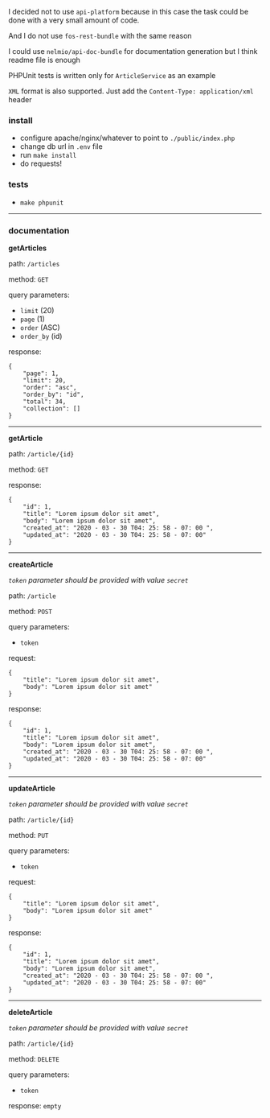 I decided not to use `api-platform` because in this case the task could be done with a very small amount of code.

And I do not use `fos-rest-bundle` with the same reason

I could use `nelmio/api-doc-bundle` for documentation generation but I think readme file is enough

PHPUnit tests is written only for `ArticleService` as an example

`XML` format is also supported. Just add the `Content-Type: application/xml` header

### install
- configure apache/nginx/whatever to point to `./public/index.php`
- change db url in `.env` file
- run `make install`
- do requests!

### tests
- `make phpunit`
---
### documentation

**getArticles**

path: `/articles`

method: `GET`

query parameters: 
- `limit` (20)
- `page` (1)
- `order` (ASC)
- `order_by` (id)

response:
````
{
	"page": 1,
	"limit": 20,
	"order": "asc",
	"order_by": "id",
	"total": 34,
	"collection": []
}
````

---

**getArticle**

path: `/article/{id}`

method: `GET`

response:
````
{
	"id": 1,
	"title": "Lorem ipsum dolor sit amet",
	"body": "Lorem ipsum dolor sit amet",
	"created_at": "2020 - 03 - 30 T04: 25: 58 - 07: 00 ",
	"updated_at": "2020 - 03 - 30 T04: 25: 58 - 07: 00"
}
````

---

**createArticle**

_`token` parameter should be provided with value `secret`_

path: `/article`

method: `POST`

query parameters:
- `token`

request:
````
{
	"title": "Lorem ipsum dolor sit amet",
	"body": "Lorem ipsum dolor sit amet"
}
````
response:
````
{
	"id": 1,
	"title": "Lorem ipsum dolor sit amet",
	"body": "Lorem ipsum dolor sit amet",
	"created_at": "2020 - 03 - 30 T04: 25: 58 - 07: 00 ",
	"updated_at": "2020 - 03 - 30 T04: 25: 58 - 07: 00"
}
````

---

**updateArticle**

_`token` parameter should be provided with value `secret`_

path: `/article/{id}`

method: `PUT`

query parameters:
- `token`

request:
````
{
	"title": "Lorem ipsum dolor sit amet",
	"body": "Lorem ipsum dolor sit amet"
}
````
response:
````
{
	"id": 1,
	"title": "Lorem ipsum dolor sit amet",
	"body": "Lorem ipsum dolor sit amet",
	"created_at": "2020 - 03 - 30 T04: 25: 58 - 07: 00 ",
	"updated_at": "2020 - 03 - 30 T04: 25: 58 - 07: 00"
}
````

---

**deleteArticle**

_`token` parameter should be provided with value `secret`_

path: `/article/{id}`

method: `DELETE`

query parameters:
- `token`

response: `empty`